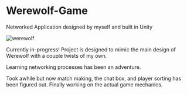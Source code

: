 # Werewolf-Game
Networked Application designed by myself and built in Unity


![werewolf](https://user-images.githubusercontent.com/24661595/26996421-54730d70-4d2f-11e7-8816-bb7c4bae2508.png)


Currently in-progress! Project is designed to mimic the main design of Werewolf with a couple twists of my own.

Learning networking processes has been an adventure. 

Took awhile but now match making, the chat box, and player sorting has been figured out. Finally working on the actual game mechanics.

